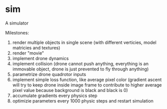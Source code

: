 # sim
A simulator

Milestones:
1. render multiple objects in single scene (with different verticies, model matricies and textures)
2. render "movie"
3. implement drone dynamics
4. implement collision (drone cannot push anything, everything is an immovable object, drone is just prevented to fly through anything)
5. parametrize drone quadrotor inputs
6. implement simple loss function, like average pixel color (gradient ascent will try to keep drone inside image frame to contribute to higher average pixel value because background is black and black is 0)
7. accumulate gradients every physics step
8. optimizie parameters every 1000 physic steps and restart simulation